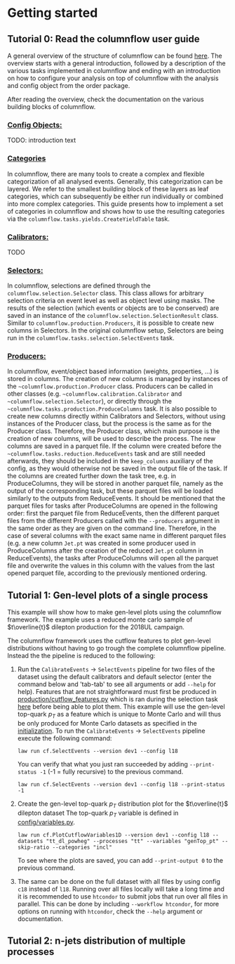 # Getting started

## Tutorial 0: Read the columnflow user guide
A general overview of the structure of columnflow can be found [here](https://github.com/GhentAnalysis/columnflow/blob/master/docs/user_guide/structure.md). The overview starts with a general introduction, followed by a description of the various tasks implemented in columnflow and ending with an introduction on how to configure your analysis on top of columnflow with the analysis and config object from the order package.

After reading the overview, check the documentation on the various building blocks of columnflow.
### [Config Objects:](https://github.com/GhentAnalysis/columnflow/blob/master/docs/user_guide/building_blocks/config_objects.md)
TODO: introduction text

### [Categories](https://github.com/GhentAnalysis/columnflow/blob/master/docs/user_guide/building_blocks/config_objects.md)
In columnflow, there are many tools to create a complex and flexible categorization of all analysed events. Generally, this categorization can be layered. We refer to the smallest building block of these layers as leaf categories, which can subsequently be either run individually or combined into more complex categories. This guide presents how to implement a set of categories in columnflow and shows how to use the resulting categories via the `columnflow.tasks.yields.CreateYieldTable` task.

### [Calibrators:]((https://github.com/GhentAnalysis/columnflow/blob/master/docs/user_guide/building_blocks/calibrators.md))
TODO

### [Selectors:](https://github.com/GhentAnalysis/columnflow/blob/master/docs/user_guide/building_blocks/selectors.md)
In columnflow, selections are defined through the `columnflow.selection.Selector` class. This class allows for arbitrary selection criteria on event level as well as object level using masks. The results of the selection (which events or objects are to be conserved) are saved in an instance of the `columnflow.selection.SelectionResult` class. Similar to `columnflow.production.Producers`, it is possible to create new columns in Selectors. In the original columnflow setup, Selectors are being run in the `columnflow.tasks.selection.SelectEvents` task.

### [Producers:](https://github.com/GhentAnalysis/columnflow/blob/master/docs/user_guide/building_blocks/producers.md)
In columnflow, event/object based information (weights, properties, ...) is stored in columns.
The creation of new columns is managed by instances of the `~columnflow.production.Producer` class.
Producers can be called in other classes (e.g. `~columnflow.calibration.Calibrator` and `~columnflow.selection.Selector`), or directly through the `~columnflow.tasks.production.ProduceColumns` task.
It is also possible to create new columns directly within Calibrators and Selectors, without using instances of the Producer class, but the process is the same as for the Producer class.
Therefore, the Producer class, which main purpose is the creation of new columns, will be used to describe the process.
The new columns are saved in a parquet file.
If the column were created before the `~columnflow.tasks.reduction.ReduceEvents` task and are still needed afterwards, they should be included in the ```keep_columns``` auxiliary of the config, as they would otherwise not be saved in the output file of the task.
If the columns are created further down the task tree, e.g. in ProduceColumns, they will be stored in another parquet file, namely as the output of the corresponding task, but these parquet files will be loaded similarly to the outputs from ReduceEvents.
It should be mentioned that the parquet files for tasks after ProduceColumns are opened in the following order: first the parquet file from ReduceEvents, then the different parquet files from the different Producers called with the `--producers` argument in the same order as they are given on the command line.
Therefore, in the case of several columns with the exact same name in different parquet files (e.g. a new column `Jet.pt` was created in some producer used in ProduceColumns after the creation of the reduced `Jet.pt` column in ReduceEvents), the tasks after ProduceColumns will open all the parquet file and overwrite the values in this column with the values from the last opened parquet file, according to the previously mentioned ordering.

## Tutorial 1: Gen-level plots of a single process
This example will show how to make gen-level plots using the columnflow framework. The example uses a reduced monte carlo sample of $t\overline{t}$ dilepton production for the 2018UL campaign.

The columnflow framework uses the cutflow features to plot gen-level distributions without having to go trough the complete columnflow pipeline. Instead the the pipeline is reduced to the following:

1. Run the `CalibrateEvents` -> `SelectEvents` pipeline for two files of the dataset using the default calibrators and default selector (enter the command below and 'tab-tab' to see all arguments or add `--help` for help). Features that are not straightforward must first be produced in [production/cutflow_features.py]() which is ran during the selection task [here]() before being able to plot them. This example will use the gen-level top-quark $p_T$ as a feature which is unique to Monte Carlo and will thus be only produced for Monte Carlo datasets as specified in the [initialization](). To run the `CalibrateEvents` -> `SelectEvents` pipeline execute the following command:

    ```
    law run cf.SelectEvents --version dev1 --config l18
    ```
    You can verify that what you just ran succeeded by adding `--print-status -1` (-1 = fully recursive) to the previous command.
    ```
    law run cf.SelectEvents --version dev1 --config l18 --print-status -1
    ```
2. Create the gen-level top-quark $p_T$ distribution plot for the $t\overline{t}$ dilepton dataset The top-quark $p_T$ variable is defined in [config/variables.py](https://gitlab.cern.ch/ghentanalysis/columnflowanalysis/ttz/-/blob/master/ttz/config/variables.py?ref_type=heads#L328).
    ```
    law run cf.PlotCutflowVariables1D --version dev1 --config l18 --datasets "tt_dl_powheg" --processes "tt" --variables "genTop_pt" --skip-ratio --categories "incl"
    ```
    To see where the plots are saved, you can add `--print-output 0` to the previous command.
3. The same can be done on the full dataset with all files by using config `c18` instead of `l18`. Running over all files locally will take a long time and it is recommended to use `htcondor` to submit jobs that run over all files in parallel. This can be done by including `--workflow htcondor`, for more options on running with `htcondor`, check the `--help` argument or documentation.

## Tutorial 2: n-jets distribution of multiple processes
